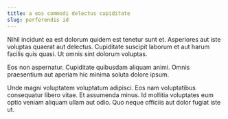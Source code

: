 ```yaml
---
title: a eos commodi delectus cupiditate
slug: perferendis id
---
```


Nihil incidunt ea est dolorum quidem est tenetur sunt et. Asperiores aut iste voluptas quaerat aut delectus. Cupiditate suscipit laborum et aut harum facilis quis quasi. Ut omnis sint dolorum voluptas.

Eos non aspernatur. Cupiditate quibusdam aliquam animi. Omnis praesentium aut aperiam hic minima soluta dolore ipsum.

Unde magni voluptatem voluptatum adipisci. Eos nam voluptatibus consequatur libero vitae. Et assumenda minus. Id mollitia voluptates eum optio veniam aliquam ullam aut odio. Quo neque officiis aut dolor fugiat iste ut.
